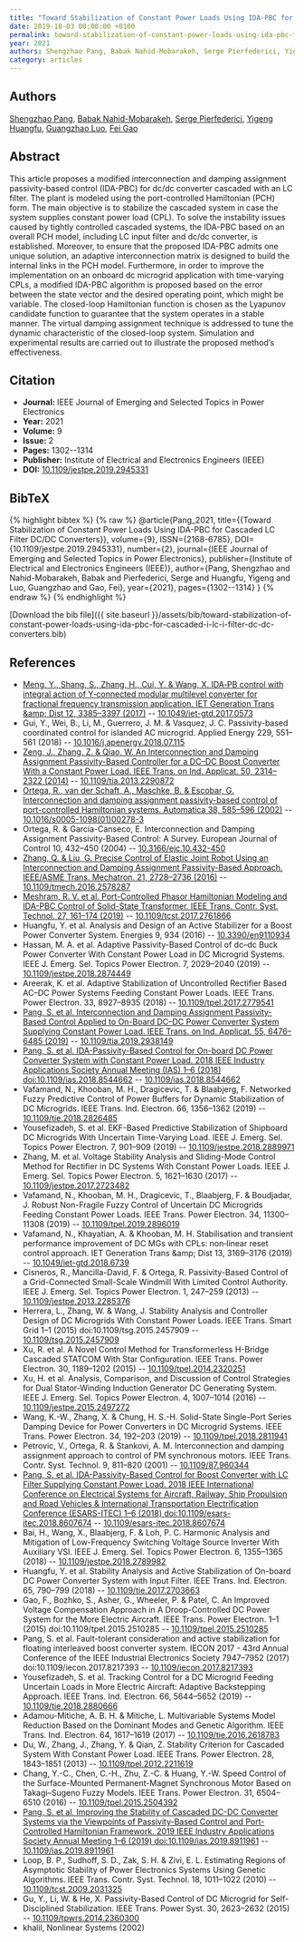 ```yaml
---
title: "Toward Stabilization of Constant Power Loads Using IDA-PBC for Cascaded <i>LC</i> Filter DC/DC Converters"
date: 2019-10-03 00:00:00 +0100
permalink: toward-stabilization-of-constant-power-loads-using-ida-pbc-for-cascaded-i-lc-i-filter-dc-dc-converters
year: 2021
authors: Shengzhao Pang, Babak Nahid-Mobarakeh, Serge Pierfederici, Yigeng Huangfu, Guangzhao Luo, Fei Gao
category: articles
---
```

 
## Authors
[Shengzhao Pang](authors/shengzhao-pang), [Babak Nahid-Mobarakeh](authors/babak-nahid-mobarakeh), [Serge Pierfederici](authors/serge-pierfederici), [Yigeng Huangfu](authors/yigeng-huangfu), [Guangzhao Luo](authors/guangzhao-luo), [Fei Gao](authors/fei-gao)
 
## Abstract
This article proposes a modified interconnection and damping assignment passivity-based control (IDA-PBC) for dc/dc converter cascaded with an LC filter. The plant is modeled using the port-controlled Hamiltonian (PCH) form. The main objective is to stabilize the cascaded system in case the system supplies constant power load (CPL). To solve the instability issues caused by tightly controlled cascaded systems, the IDA-PBC based on an overall PCH model, including LC input filter and dc/dc converter, is established. Moreover, to ensure that the proposed IDA-PBC admits one unique solution, an adaptive interconnection matrix is designed to build the internal links in the PCH model. Furthermore, in order to improve the implementation on an onboard dc microgrid application with time-varying CPLs, a modified IDA-PBC algorithm is proposed based on the error between the state vector and the desired operating point, which might be variable. The closed-loop Hamiltonian function is chosen as the Lyapunov candidate function to guarantee that the system operates in a stable manner. The virtual damping assignment technique is addressed to tune the dynamic characteristic of the closed-loop system. Simulation and experimental results are carried out to illustrate the proposed method’s effectiveness.
 
## Citation
- **Journal:** IEEE Journal of Emerging and Selected Topics in Power Electronics
- **Year:** 2021
- **Volume:** 9
- **Issue:** 2
- **Pages:** 1302--1314
- **Publisher:** Institute of Electrical and Electronics Engineers (IEEE)
- **DOI:** [10.1109/jestpe.2019.2945331](https://doi.org/10.1109/jestpe.2019.2945331)
 
## BibTeX
{% highlight bibtex %}
{% raw %}
@article{Pang_2021,
  title={{Toward Stabilization of Constant Power Loads Using IDA-PBC for Cascaded LC Filter DC/DC Converters}},
  volume={9},
  ISSN={2168-6785},
  DOI={10.1109/jestpe.2019.2945331},
  number={2},
  journal={IEEE Journal of Emerging and Selected Topics in Power Electronics},
  publisher={Institute of Electrical and Electronics Engineers (IEEE)},
  author={Pang, Shengzhao and Nahid-Mobarakeh, Babak and Pierfederici, Serge and Huangfu, Yigeng and Luo, Guangzhao and Gao, Fei},
  year={2021},
  pages={1302--1314}
}
{% endraw %}
{% endhighlight %}
 
[Download the bib file]({{ site.baseurl }}/assets/bib/toward-stabilization-of-constant-power-loads-using-ida-pbc-for-cascaded-i-lc-i-filter-dc-dc-converters.bib)
 
## References
- [Meng, Y., Shang, S., Zhang, H., Cui, Y. & Wang, X. IDA‐PB control with integral action of Y‐connected modular multilevel converter for fractional frequency transmission application. IET Generation Trans &amp;amp; Dist 12, 3385–3397 (2017)](ida-pb-control-with-integral-action-of-y-connected-modular-multilevel-converter-for-fractional-frequency-transmission-application) -- [10.1049/iet-gtd.2017.0573](https://doi.org/10.1049/iet-gtd.2017.0573)
- Gui, Y., Wei, B., Li, M., Guerrero, J. M. & Vasquez, J. C. Passivity-based coordinated control for islanded AC microgrid. Applied Energy 229, 551–561 (2018) -- [10.1016/j.apenergy.2018.07.115](https://doi.org/10.1016/j.apenergy.2018.07.115)
- [Zeng, J., Zhang, Z. & Qiao, W. An Interconnection and Damping Assignment Passivity-Based Controller for a DC–DC Boost Converter With a Constant Power Load. IEEE Trans. on Ind. Applicat. 50, 2314–2322 (2014)](an-interconnection-and-damping-assignment-passivity-based-controller-for-a-dc-dc-boost-converter-with-a-constant-power-load) -- [10.1109/tia.2013.2290872](https://doi.org/10.1109/tia.2013.2290872)
- [Ortega, R., van der Schaft, A., Maschke, B. & Escobar, G. Interconnection and damping assignment passivity-based control of port-controlled Hamiltonian systems. Automatica 38, 585–596 (2002)](interconnection-and-damping-assignment-passivity-based-control-of-port-controlled-hamiltonian-systems) -- [10.1016/s0005-1098(01)00278-3](https://doi.org/10.1016/s0005-1098(01)00278-3)
- Ortega, R. & García-Canseco, E. Interconnection and Damping Assignment Passivity-Based Control: A Survey. European Journal of Control 10, 432–450 (2004) -- [10.3166/ejc.10.432-450](https://doi.org/10.3166/ejc.10.432-450)
- [Zhang, Q. & Liu, G. Precise Control of Elastic Joint Robot Using an Interconnection and Damping Assignment Passivity-Based Approach. IEEE/ASME Trans. Mechatron. 21, 2728–2736 (2016)](precise-control-of-elastic-joint-robot-using-an-interconnection-and-damping-assignment-passivity-based-approach) -- [10.1109/tmech.2016.2578287](https://doi.org/10.1109/tmech.2016.2578287)
- [Meshram, R. V. et al. Port-Controlled Phasor Hamiltonian Modeling and IDA-PBC Control of Solid-State Transformer. IEEE Trans. Contr. Syst. Technol. 27, 161–174 (2019)](port-controlled-phasor-hamiltonian-modeling-and-ida-pbc-control-of-solid-state-transformer) -- [10.1109/tcst.2017.2761866](https://doi.org/10.1109/tcst.2017.2761866)
- Huangfu, Y. et al. Analysis and Design of an Active Stabilizer for a Boost Power Converter System. Energies 9, 934 (2016) -- [10.3390/en9110934](https://doi.org/10.3390/en9110934)
- Hassan, M. A. et al. Adaptive Passivity-Based Control of dc–dc Buck Power Converter With Constant Power Load in DC Microgrid Systems. IEEE J. Emerg. Sel. Topics Power Electron. 7, 2029–2040 (2019) -- [10.1109/jestpe.2018.2874449](https://doi.org/10.1109/jestpe.2018.2874449)
- Areerak, K. et al. Adaptive Stabilization of Uncontrolled Rectifier Based AC–DC Power Systems Feeding Constant Power Loads. IEEE Trans. Power Electron. 33, 8927–8935 (2018) -- [10.1109/tpel.2017.2779541](https://doi.org/10.1109/tpel.2017.2779541)
- [Pang, S. et al. Interconnection and Damping Assignment Passivity-Based Control Applied to On-Board DC–DC Power Converter System Supplying Constant Power Load. IEEE Trans. on Ind. Applicat. 55, 6476–6485 (2019)](interconnection-and-damping-assignment-passivity-based-control-applied-to-on-board-dc-dc-power-converter-system-supplying-constant-power-load) -- [10.1109/tia.2019.2938149](https://doi.org/10.1109/tia.2019.2938149)
- [Pang, S. et al. IDA-Passivity-Based Control for On-board DC Power Converter System with Constant Power Load. 2018 IEEE Industry Applications Society Annual Meeting (IAS) 1–6 (2018) doi:10.1109/ias.2018.8544662](ida-passivity-based-control-for-on-board-dc-power-converter-system-with-constant-power-load) -- [10.1109/ias.2018.8544662](https://doi.org/10.1109/ias.2018.8544662)
- Vafamand, N., Khooban, M. H., Dragicevic, T. & Blaabjerg, F. Networked Fuzzy Predictive Control of Power Buffers for Dynamic Stabilization of DC Microgrids. IEEE Trans. Ind. Electron. 66, 1356–1362 (2019) -- [10.1109/tie.2018.2826485](https://doi.org/10.1109/tie.2018.2826485)
- Yousefizadeh, S. et al. EKF-Based Predictive Stabilization of Shipboard DC Microgrids With Uncertain Time-Varying Load. IEEE J. Emerg. Sel. Topics Power Electron. 7, 901–909 (2019) -- [10.1109/jestpe.2018.2889971](https://doi.org/10.1109/jestpe.2018.2889971)
- Zhang, M. et al. Voltage Stability Analysis and Sliding-Mode Control Method for Rectifier in DC Systems With Constant Power Loads. IEEE J. Emerg. Sel. Topics Power Electron. 5, 1621–1630 (2017) -- [10.1109/jestpe.2017.2723482](https://doi.org/10.1109/jestpe.2017.2723482)
- Vafamand, N., Khooban, M. H., Dragicevic, T., Blaabjerg, F. & Boudjadar, J. Robust Non-Fragile Fuzzy Control of Uncertain DC Microgrids Feeding Constant Power Loads. IEEE Trans. Power Electron. 34, 11300–11308 (2019) -- [10.1109/tpel.2019.2896019](https://doi.org/10.1109/tpel.2019.2896019)
- Vafamand, N., Khayatian, A. & Khooban, M. H. Stabilisation and transient performance improvement of DC MGs with CPLs: non‐linear reset control approach. IET Generation Trans &amp;amp; Dist 13, 3169–3176 (2019) -- [10.1049/iet-gtd.2018.6739](https://doi.org/10.1049/iet-gtd.2018.6739)
- Cisneros, R., Mancilla-David, F. & Ortega, R. Passivity-Based Control of a Grid-Connected Small-Scale Windmill With Limited Control Authority. IEEE J. Emerg. Sel. Topics Power Electron. 1, 247–259 (2013) -- [10.1109/jestpe.2013.2285376](https://doi.org/10.1109/jestpe.2013.2285376)
- Herrera, L., Zhang, W. & Wang, J. Stability Analysis and Controller Design of DC Microgrids With Constant Power Loads. IEEE Trans. Smart Grid 1–1 (2015) doi:10.1109/tsg.2015.2457909 -- [10.1109/tsg.2015.2457909](https://doi.org/10.1109/tsg.2015.2457909)
- Xu, R. et al. A Novel Control Method for Transformerless H-Bridge Cascaded STATCOM With Star Configuration. IEEE Trans. Power Electron. 30, 1189–1202 (2015) -- [10.1109/tpel.2014.2320251](https://doi.org/10.1109/tpel.2014.2320251)
- Xu, H. et al. Analysis, Comparison, and Discussion of Control Strategies for Dual Stator-Winding Induction Generator DC Generating System. IEEE J. Emerg. Sel. Topics Power Electron. 4, 1007–1014 (2016) -- [10.1109/jestpe.2015.2497272](https://doi.org/10.1109/jestpe.2015.2497272)
- Wang, K.-W., Zhang, X. & Chung, H. S.-H. Solid-State Single-Port Series Damping Device for Power Converters in DC Microgrid Systems. IEEE Trans. Power Electron. 34, 192–203 (2019) -- [10.1109/tpel.2018.2811941](https://doi.org/10.1109/tpel.2018.2811941)
- Petrovic, V., Ortega, R. & Stankovi, A. M. Interconnection and damping assignment approach to control of PM synchronous motors. IEEE Trans. Contr. Syst. Technol. 9, 811–820 (2001) -- [10.1109/87.960344](https://doi.org/10.1109/87.960344)
- [Pang, S. et al. IDA-Passivity-Based Control for Boost Converter with LC Filter Supplying Constant Power Load. 2018 IEEE International Conference on Electrical Systems for Aircraft, Railway, Ship Propulsion and Road Vehicles &amp; International Transportation Electrification Conference (ESARS-ITEC) 1–6 (2018) doi:10.1109/esars-itec.2018.8607674](ida-passivity-based-control-for-boost-converter-with-lc-filter-supplying-constant-power-load) -- [10.1109/esars-itec.2018.8607674](https://doi.org/10.1109/esars-itec.2018.8607674)
- Bai, H., Wang, X., Blaabjerg, F. & Loh, P. C. Harmonic Analysis and Mitigation of Low-Frequency Switching Voltage Source Inverter With Auxiliary VSI. IEEE J. Emerg. Sel. Topics Power Electron. 6, 1355–1365 (2018) -- [10.1109/jestpe.2018.2789982](https://doi.org/10.1109/jestpe.2018.2789982)
- Huangfu, Y. et al. Stability Analysis and Active Stabilization of On-board DC Power Converter System with Input Filter. IEEE Trans. Ind. Electron. 65, 790–799 (2018) -- [10.1109/tie.2017.2703663](https://doi.org/10.1109/tie.2017.2703663)
- Gao, F., Bozhko, S., Asher, G., Wheeler, P. & Patel, C. An Improved Voltage Compensation Approach in A Droop-Controlled DC Power System for the More Electric Aircraft. IEEE Trans. Power Electron. 1–1 (2015) doi:10.1109/tpel.2015.2510285 -- [10.1109/tpel.2015.2510285](https://doi.org/10.1109/tpel.2015.2510285)
- Pang, S. et al. Fault-tolerant consideration and active stabilization for floating interleaved boost converter system. IECON 2017 - 43rd Annual Conference of the IEEE Industrial Electronics Society 7947–7952 (2017) doi:10.1109/iecon.2017.8217393 -- [10.1109/iecon.2017.8217393](https://doi.org/10.1109/iecon.2017.8217393)
- Yousefizadeh, S. et al. Tracking Control for a DC Microgrid Feeding Uncertain Loads in More Electric Aircraft: Adaptive Backstepping Approach. IEEE Trans. Ind. Electron. 66, 5644–5652 (2019) -- [10.1109/tie.2018.2880666](https://doi.org/10.1109/tie.2018.2880666)
- Adamou-Mitiche, A. B. H. & Mitiche, L. Multivariable Systems Model Reduction Based on the Dominant Modes and Genetic Algorithm. IEEE Trans. Ind. Electron. 64, 1617–1619 (2017) -- [10.1109/tie.2016.2618783](https://doi.org/10.1109/tie.2016.2618783)
- Du, W., Zhang, J., Zhang, Y. & Qian, Z. Stability Criterion for Cascaded System With Constant Power Load. IEEE Trans. Power Electron. 28, 1843–1851 (2013) -- [10.1109/tpel.2012.2211619](https://doi.org/10.1109/tpel.2012.2211619)
- Chang, Y.-C., Chen, C.-H., Zhu, Z.-C. & Huang, Y.-W. Speed Control of the Surface-Mounted Permanent-Magnet Synchronous Motor Based on Takagi–Sugeno Fuzzy Models. IEEE Trans. Power Electron. 31, 6504–6510 (2016) -- [10.1109/tpel.2015.2504392](https://doi.org/10.1109/tpel.2015.2504392)
- [Pang, S. et al. Improving the Stability of Cascaded DC-DC Converter Systems via the Viewpoints of Passivity-Based Control and Port-Controlled Hamiltonian Framework. 2019 IEEE Industry Applications Society Annual Meeting 1–6 (2019) doi:10.1109/ias.2019.8911961](improving-the-stability-of-cascaded-dc-dc-converter-systems-via-the-viewpoints-of-passivity-based-control-and-port-controlled-hamiltonian-framework) -- [10.1109/ias.2019.8911961](https://doi.org/10.1109/ias.2019.8911961)
- Loop, B. P., Sudhoff, S. D., Zak, S. H. & Zivi, E. L. Estimating Regions of Asymptotic Stability of Power Electronics Systems Using Genetic Algorithms. IEEE Trans. Contr. Syst. Technol. 18, 1011–1022 (2010) -- [10.1109/tcst.2009.2031325](https://doi.org/10.1109/tcst.2009.2031325)
- Gu, Y., Li, W. & He, X. Passivity-Based Control of DC Microgrid for Self-Disciplined Stabilization. IEEE Trans. Power Syst. 30, 2623–2632 (2015) -- [10.1109/tpwrs.2014.2360300](https://doi.org/10.1109/tpwrs.2014.2360300)
- khalil, Nonlinear Systems (2002)

